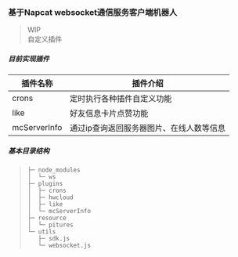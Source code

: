 ### 基于Napcat websocket通信服务客户端机器人

> WIP\
> 自定义插件

##### 目前实现插件

| 插件名称     | 插件介绍                                 |
| ------------ | ---------------------------------------- |
| crons        | 定时执行各种插件自定义功能               |
| like         | 好友信息卡片点赞功能                     |
| mcServerInfo | 通过ip查询返回服务器图片、在线人数等信息 |

##### 基本目录结构

> ```
> ├─ node_modules
> │  └─ ws
> ├─ plugins
> │  ├─ crons
> │  ├─ hwcloud
> │  ├─ like
> │  └─ mcServerInfo
> ├─ resource
> │  └─ pitures
> └─ utils
>    ├─ sdk.js
>    └─ websocket.js
> ```
